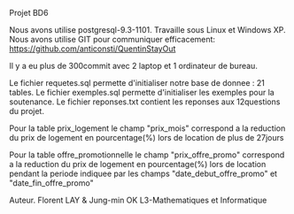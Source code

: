 Projet BD6

Nous avons utilise postgresql-9.3-1101.
Travaille sous Linux et Windows XP.
Nous avons utilise GIT pour communiquer efficacement:
https://github.com/anticonsti/QuentinStayOut

Il y a eu plus de 300commit avec 2 laptop et 1 ordinateur de bureau.

Le fichier requetes.sql permette d'initialiser notre base de donnee : 21 tables.
Le fichier exemples.sql permette d'initialiser les exemples pour la soutenance.
Le fichier reponses.txt contient les reponses aux 12questions du projet.

Pour la table prix_logement le champ "prix_mois" correspond a la reduction du prix de logement en pourcentage(%) lors de location de plus de 27jours

Pour la table offre_promotionnelle le champ "prix_offre_promo" correspond a la reduction du prix de logement en pourcentage(%) lors de location pendant la periode indiquee par les champs "date_debut_offre_promo" et "date_fin_offre_promo"




Auteur. Florent LAY & Jung-min OK
L3-Mathematiques et Informatique